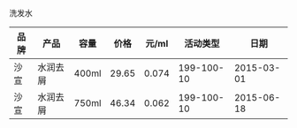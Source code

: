洗发水

品牌|  产品  | 容量| 价格|元/ml| 活动类型 |日期
----|--------|-----|-----|-----|----------|----
沙宣|水润去屑|400ml|29.65|0.074|199-100-10|2015-03-01
沙宣|水润去屑|750ml|46.34|0.062|199-100-10|2015-06-18
